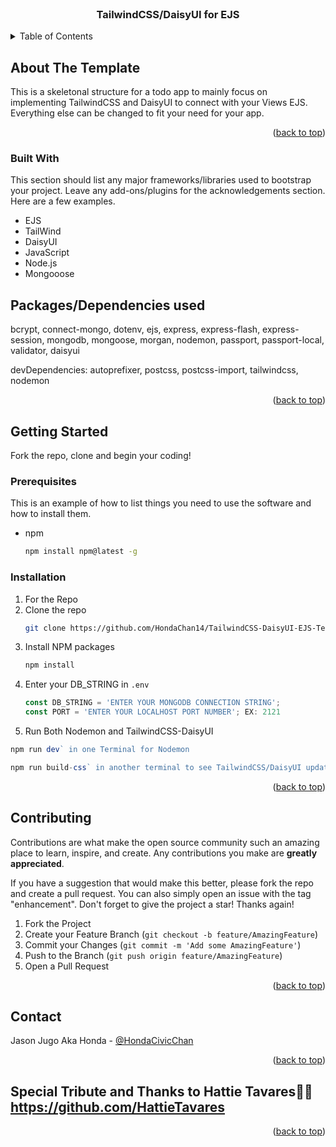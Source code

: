 <!-- PROJECT LOGO -->
<br />
<div align="center">

  <h3 align="center">TailwindCSS/DaisyUI for EJS</h3>

</div>

<!-- TABLE OF CONTENTS -->
<details>
  <summary>Table of Contents</summary>
  <ol>
    <li>
      <a href="#about-the-project">About The Template</a>
      <ul>
        <li><a href="#built-with">Built With</a></li>
      </ul>
    </li>
    <li>
      <a href="#getting-started">Getting Started</a>
      <ul>
        <li><a href="#installation">Installation</a></li>
      </ul>
    </li>
    <li><a href="#contributing">Contributing</a></li>
    <li><a href="#contact">Contact</a></li>
  </ol>
</details>



<!-- ABOUT THE TEMPLATE -->
## About The Template

This is a skeletonal structure for a todo app to mainly focus on implementing TailwindCSS and DaisyUI to connect with your Views EJS. Everything else can be changed to fit your need for your app.

<p align="right">(<a href="#readme-top">back to top</a>)</p>



### Built With

This section should list any major frameworks/libraries used to bootstrap your project. Leave any add-ons/plugins for the acknowledgements section. Here are a few examples.

* EJS
* TailWind
* DaisyUI
* JavaScript
* Node.js
* Mongooose

## Packages/Dependencies used 

bcrypt, connect-mongo, dotenv, ejs, express, express-flash, express-session, mongodb, mongoose, morgan, nodemon, passport, passport-local, validator, daisyui

devDependencies:
autoprefixer, postcss, postcss-import, tailwindcss, nodemon

<p align="right">(<a href="#readme-top">back to top</a>)</p>


<!-- GETTING STARTED -->
## Getting Started

Fork the repo, clone and begin your coding!

### Prerequisites

This is an example of how to list things you need to use the software and how to install them.
* npm
  ```sh
  npm install npm@latest -g
  ```

### Installation

1. For the Repo
2. Clone the repo
   ```sh
   git clone https://github.com/HondaChan14/TailwindCSS-DaisyUI-EJS-Template.git
   ```
3. Install NPM packages
   ```sh
   npm install
   ```
4. Enter your DB_STRING in `.env`
   ```js
   const DB_STRING = 'ENTER YOUR MONGODB CONNECTION STRING';
   const PORT = 'ENTER YOUR LOCALHOST PORT NUMBER'; EX: 2121
   ```
5. Run Both Nodemon and TailwindCSS-DaisyUI

```js
npm run dev` in one Terminal for Nodemon
```
```js
npm run build-css` in another terminal to see TailwindCSS/DaisyUI updates
```

<p align="right">(<a href="#readme-top">back to top</a>)</p>


<!-- CONTRIBUTING -->
## Contributing

Contributions are what make the open source community such an amazing place to learn, inspire, and create. Any contributions you make are **greatly appreciated**.

If you have a suggestion that would make this better, please fork the repo and create a pull request. You can also simply open an issue with the tag "enhancement".
Don't forget to give the project a star! Thanks again!

1. Fork the Project
2. Create your Feature Branch (`git checkout -b feature/AmazingFeature`)
3. Commit your Changes (`git commit -m 'Add some AmazingFeature'`)
4. Push to the Branch (`git push origin feature/AmazingFeature`)
5. Open a Pull Request

<p align="right">(<a href="#readme-top">back to top</a>)</p>


<!-- CONTACT -->
## Contact

Jason Jugo Aka Honda - [@HondaCivicChan](https://twitter.com/HondaCivicChan)

<p align="right">(<a href="#readme-top">back to top</a>)</p>

## Special Tribute and Thanks to Hattie Tavares👒🍵 https://github.com/HattieTavares

<p align="right">(<a href="#readme-top">back to top</a>)</p>